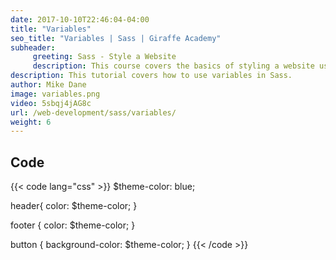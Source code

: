 ```yaml
---
date: 2017-10-10T22:46:04-04:00
title: "Variables"
seo_title: "Variables | Sass | Giraffe Academy"
subheader:
     greeting: Sass - Style a Website
     description: This course covers the basics of styling a website using Sass. Work your way through the videos and we'll teach you everything you need to know to style a basic website!
description: This tutorial covers how to use variables in Sass.
author: Mike Dane
image: variables.png
video: 5sbqj4jAG8c
url: /web-development/sass/variables/
weight: 6
---
```


## Code

{{< code lang="css" >}}
$theme-color: blue;

header{
     color: $theme-color;
}

footer {
     color: $theme-color;
}

button {
     background-color: $theme-color;
}
{{< /code >}}